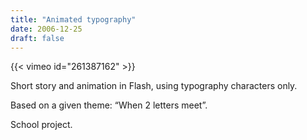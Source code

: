 ```yaml
---
title: "Animated typography"
date: 2006-12-25
draft: false
---
```


{{< vimeo id="261387162" >}}

Short story and animation in Flash, using typography characters only.

Based on a given theme: “When 2 letters meet”.

School project.